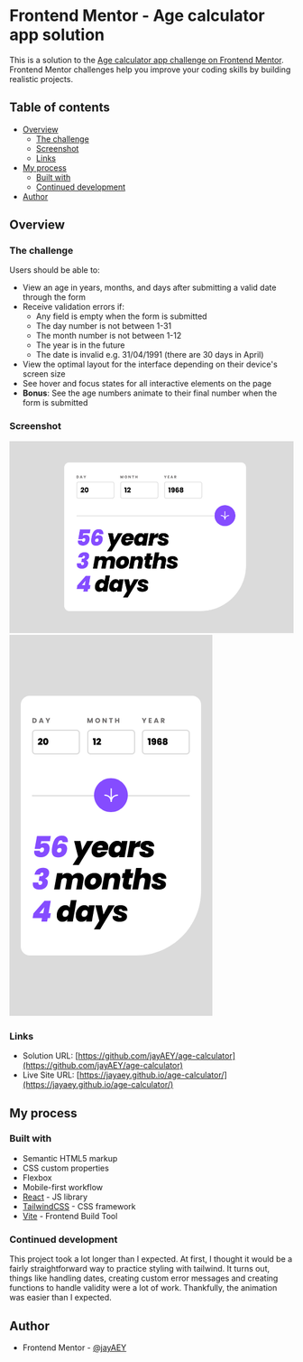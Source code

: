 # Frontend Mentor - Age calculator app solution

This is a solution to the [Age calculator app challenge on Frontend Mentor](https://www.frontendmentor.io/challenges/age-calculator-app-dF9DFFpj-Q). Frontend Mentor challenges help you improve your coding skills by building realistic projects.

## Table of contents

- [Overview](#overview)
  - [The challenge](#the-challenge)
  - [Screenshot](#screenshot)
  - [Links](#links)
- [My process](#my-process)
  - [Built with](#built-with)
  - [Continued development](#continued-development)
- [Author](#author)

## Overview

### The challenge

Users should be able to:

- View an age in years, months, and days after submitting a valid date through the form
- Receive validation errors if:
  - Any field is empty when the form is submitted
  - The day number is not between 1-31
  - The month number is not between 1-12
  - The year is in the future
  - The date is invalid e.g. 31/04/1991 (there are 30 days in April)
- View the optimal layout for the interface depending on their device's screen size
- See hover and focus states for all interactive elements on the page
- **Bonus**: See the age numbers animate to their final number when the form is submitted

### Screenshot

![desktop screenshot](./assets/images/Screenshot2024-03-01at15-13-40FrontendMentorAgecalculatorapp.png)
![mobile screenshot](./assets/images/Screenshot2024-03-01at15-16-14FrontendMentorAgecalculatorapp.png)

### Links

- Solution URL: [https://github.com/jayAEY/age-calculator](https://github.com/jayAEY/age-calculator)
- Live Site URL: [https://jayaey.github.io/age-calculator/](https://jayaey.github.io/age-calculator/)

## My process

### Built with

- Semantic HTML5 markup
- CSS custom properties
- Flexbox
- Mobile-first workflow
- [React](https://reactjs.org/) - JS library
- [TailwindCSS](https://nextjs.org/) - CSS framework
- [Vite](https://vitejs.dev/) - Frontend Build Tool


### Continued development

This project took a lot longer than I expected. At first, I thought it would be a fairly straightforward way to practice styling with tailwind. It turns out, things like handling dates, creating custom error messages and creating functions to handle validity were a lot of work. Thankfully, the animation was easier than I expected.

## Author

- Frontend Mentor - [@jayAEY](https://www.frontendmentor.io/profile/jayAEY)
